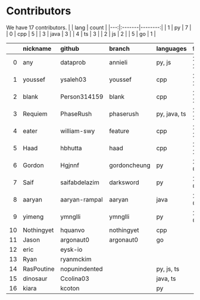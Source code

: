 # Contributors
We have 17 contributors.
|    | lang   |   count |
|---:|:-------|--------:|
|  1 | py     |       7 |
|  0 | cpp    |       5 |
|  3 | java   |       3 |
|  4 | ts     |       3 |
|  2 | js     |       2 |
|  5 | go     |       1 |

|    | nickname   | github        | branch       | languages    | first_commit   |
|---:|:-----------|:--------------|:-------------|:-------------|:---------------|
|  0 | any        | dataprob      | annieli      | py, js       | 2023-05-26     |
|  1 | youssef    | ysaleh03      | youssef      | cpp          | 2023-05-27     |
|  2 | blank      | Person314159  | blank        | cpp          | 2023-05-27     |
|  3 | Requiem    | PhaseRush     | phaserush    | py, java, ts | 2023-05-28     |
|  4 | eater      | william-swy   | feature      | cpp          | 2023-05-29     |
|  5 | Haad       | hbhutta       | haad         | cpp          | 2023-05-29     |
|  6 | Gordon     | Hgjnnf        | gordoncheung | py           | 2023-06-02     |
|  7 | Saif       | saifabdelazim | darksword    | py           | 2023-06-05     |
|  8 | aaryan     | aaryan-rampal | aaryan       | java         | 2023-06-06     |
|  9 | yimeng     | ymnglli       | ymnglli      | py           | 2023-06-08     |
| 10 | Nothingyet | hquanvo       | nothingyet   | cpp          |                |
| 11 | Jason      | argonaut0     | argonaut0    | go           |                |
| 12 | eric       | eysk-io       |              |              |                |
| 13 | Ryan       | ryanmckim     |              |              |                |
| 14 | RasPoutine | nopunindented |              | py, js, ts   |                |
| 15 | dinosaur   | Ccolina03     |              | java, ts     |                |
| 16 | kiara      | kcoton        |              | py           |                |